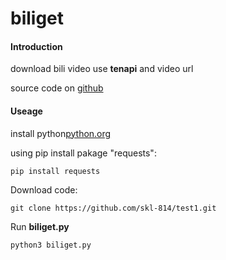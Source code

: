 # biliget

#### Introduction

download bili video use **tenapi** and video url

source code on [github](https://github.com/skl-814/test1)

#### Useage

install python[python.org](https://python.org/download)

using pip install pakage "requests":

```shell
pip install requests
```

Download code:

```shell
git clone https://github.com/skl-814/test1.git
```

Run **biliget.py**

```shell
python3 biliget.py
```

